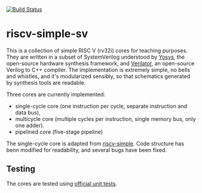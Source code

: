 [![Build Status](https://travis-ci.com/tilk/riscv-simple-sv.svg?branch=master)](https://travis-ci.com/tilk/riscv-simple-sv)

# riscv-simple-sv

This is a collection of simple RISC V (rv32i) cores for teaching purposes. They are written in a subset of SystemVerilog understood by [Yosys](http://www.clifford.at/yosys/), the open-source hardware synthesis framework, and [Verilator](https://www.veripool.org/wiki/verilator), an open-source Verilog to C++ compiler. The implementation is extremely simple, no bells and whistles, and it's modularized sensibly, so that schematics generated by synthesis tools are readable.

Three cores are currently implemented:
- single-cycle core (one instruction per cycle, separate instruction and data bus),
- multicycle core (multiple cycles per instruction, single memory bus, only one adder).
- pipelined core (five-stage pipeline)

The single-cycle core is adapted from [riscv-simple](https://github.com/arthurbeggs/riscv-simple). Code structure has benn modified for readability, and several bugs have been fixed.

## Testing 

The cores are tested using [official unit tests](https://github.com/riscv/riscv-tests).
